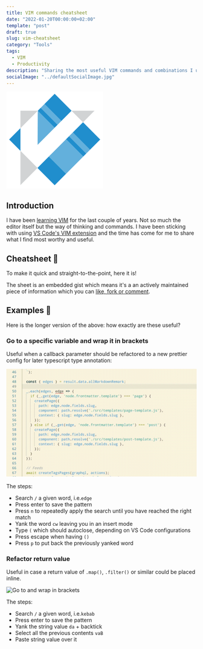 ```yaml
---
title: VIM commands cheatsheet
date: "2022-01-20T00:00:00+02:00"
template: "post"
draft: true
slug: vim-cheatsheet
category: "Tools"
tags:
  - VIM
  - Productivity
description: "Sharing the most useful VIM commands and combinations I use daily."
socialImage: "../defaultSocialImage.jpg"
---
```


![The logo of VS Code VIM extension](/media/vscodevim.png)

## Introduction

I have been [learning VIM](learning-vim) for the last couple of years. Not so much the editor itself but the way of thinking and commands. I have been sticking with using [VS Code's VIM extension](https://marketplace.visualstudio.com/items?itemName=vscodevim.vim) and the time has come for me to share what I find most worthy and useful.

## Cheatsheet 🎁

To make it quick and straight-to-the-point, here it is!

The sheet is an embedded gist which means it's a an actively maintained piece of information which you can [like, fork or comment](https://gist.github.com/kalinchernev/aad31a60c2a5503700bd7ca905e24186#file-vim_cheatsheet-md).

<script src="https://gist.github.com/kalinchernev/aad31a60c2a5503700bd7ca905e24186.js"></script>

## Examples 🥷

Here is the longer version of the above: how exactly are these useful?

### Go to a specific variable and wrap it in brackets

Useful when a callback parameter should be refactored to a new prettier config for later typescript type annotation:

![Go to and wrap in brackets](/media/vim_goto_wrap_brackets.gif)

The steps:

- Search `/` a given word, i.e.`edge`
- Press enter to save the pattern
- Press `n` to repeatedly apply the search until you have reached the right match
- Yank the word `cw` leaving you in an insert mode
- Type `(` which should autoclose, depending on VS Code configurations
- Press escape when having `()`
- Press `p` to put back the previously yanked word

### Refactor return value

Useful in case a return value of `.map()`, `.filter()` or similar could be placed inline.

![Go to and wrap in brackets](/media/vim_map_return.gif)

The steps:

- Search `/` a given word, i.e.`kebab`
- Press enter to save the pattern
- Yank the string value `da` + backtick
- Select all the previous contents `vaB`
- Paste string value over it
